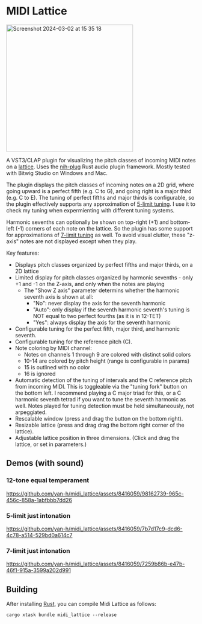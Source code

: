 # MIDI Lattice

<img width="337" alt="Screenshot 2024-03-02 at 15 35 18" src="https://github.com/yan-h/midi_lattice/assets/8416059/45b425c4-228f-4053-a8c3-23beecc04104">

A VST3/CLAP plugin for visualizing the pitch classes of incoming MIDI notes on a [lattice](https://en.wikipedia.org/wiki/Lattice_(music)). Uses the [nih-plug](https://github.com/robbert-vdh/nih-plug) Rust audio plugin framework. Mostly tested with Bitwig Studio on Windows and Mac.

The plugin displays the pitch classes of incoming notes on a 2D grid, where going upward is a perfect fifth (e.g. C to G), and going right is a major third (e.g. C to E). The tuning of perfect fifths and major thirds is configurable, so the plugin effectively supports any approximation of [5-limit tuning](https://en.wikipedia.org/wiki/Five-limit_tuning). I use it to check my tuning when expermienting with different tuning systems.

Harmonic sevenths can optionally be shown on top-right (+1) and bottom-left (-1) corners of each note on the lattice. So the plugin has some support for approximations of [7-limit tuning](https://en.wikipedia.org/wiki/7-limit_tuning) as well. To avoid visual clutter, these "z-axis" notes are not displayed except when they play.

Key features:
- Displays pitch classes organized by perfect fifths and major thirds, on a 2D lattice
- Limited display for pitch classes organized by harmonic sevenths - only +1 and -1 on the Z-axis, and only when the notes are playing 
    - The "Show Z axis" parameter determins whether the harmonic seventh axis is shown at all:
        - "No": never display the axis for the seventh harmonic
        - "Auto": only display if the seventh harmonic seventh's tuning is NOT equal to two perfect fourths (as it is in 12-TET)
        - "Yes": always display the axis for the seventh harmonic
- Configurable tuning for the perfect fifth, major third, and harmonic seventh.
- Configurable tuning for the reference pitch (C).
- Note coloring by MIDI channel:
    - Notes on channels 1 through 9 are colored with distinct solid colors
    - 10-14 are colored by pitch height (range is configurable in params)
    - 15 is outlined with no color
    - 16 is ignored
- Automatic detection of the tuning of intervals and the C reference pitch from incoming MIDI. This is toggleable via the "tuning fork" button on the bottom left. I recommend playing a C major triad for this, or a C harmonic seventh tetrad if you want to tune the seventh harmonic as well. Notes played for tuning detection must be held simultaneously, not arpeggiated.
- Rescalable window (press and drag the button on the bottom right).
- Resizable lattice (press and drag drag the bottom right corner of the lattice).
- Adjustable lattice position in three dimensions. (Click and drag the lattice, or set in parameters.)

## Demos (with sound)
### 12-tone equal temperament

https://github.com/yan-h/midi_lattice/assets/8416059/98162739-965c-456c-858a-1abfbbb7dd26

### 5-limit just intonation

https://github.com/yan-h/midi_lattice/assets/8416059/7b7d17c9-dcd6-4c78-a514-529bd0a614c7

### 7-limit just intonation

https://github.com/yan-h/midi_lattice/assets/8416059/7259b86b-e47b-46f1-915a-3599a202d991

## Building

After installing [Rust](https://rustup.rs/), you can compile Midi Lattice as follows:

```shell
cargo xtask bundle midi_lattice --release
```
